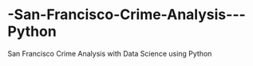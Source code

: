 # -San-Francisco-Crime-Analysis---Python
San Francisco Crime Analysis with Data Science using Python
